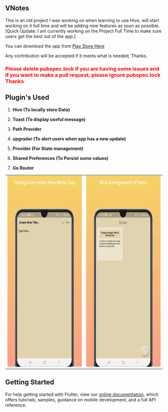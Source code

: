 ## VNotes

<p>This is an old project I was working on when learning to use Hive, will start working on it full time and will be adding new features as soon as possible. 
[Quick Update: I am currently working on the Project Full Time to make sure users get the best out of the app.]</p>

<p> You can download the app from <a href='https://play.google.com/store/apps/details?id=com.viewus.v_notes'>Play Store Here</a></p>

<p> Any contribution will be accepted if it meets what is needed, Thanks. </p>

[//]: # (<h1> If you see this error "Google Service Json Not Found"</h1>)
<h3 style="color:red;"> Please delete pubspec.lock if you are having some issues and if you want to make a pull request, please ignore pubspec.lock Thanks</h3>

## Plugin's Used
1. <p><b> Hive (To locally store Data) </b></p> 
2. <p><b> Toast (To display useful message) </b></p>
3. <p><b> Path Provider </b></p>
4. <p><b> upgrader (To alert users when app has a new update) </b></p>
5. <p><b> Provider (For State management) </b></p>
6. <p><b> Shared Preferences (To Persist some values) </b></p>
6. <p><b> Go Router </b></p>

<center>
<table>
  <tbody>
    <tr>
      <td><img src='https://github.com/quiet-programmer/hive_note_app/blob/master/ss/145535058_221013679682765_5476232847126577393_n.png' width='300' height='610'></td>
      <td><img src='https://github.com/quiet-programmer/hive_note_app/blob/master/ss/145944556_3545455032189582_7968282205009447548_n.png' width='300' height='610'></td>
     </tr>
  </tbody>
</table>
</center>

## Getting Started
For help getting started with Flutter, view our
[online documentation](https://flutter.dev/docs), which offers tutorials,
samples, guidance on mobile development, and a full API reference.
